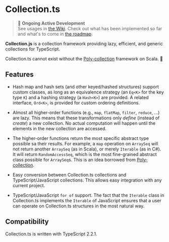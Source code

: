 # Collection.ts

> 🚧 __Ongoing Active Development__  
> See usages in [the Wiki](https://github.com/jyuhuan/collection-ts/wiki/Usage-Highlights). Check out what has been implemented so far and what's to come in [the roadmap](https://github.com/jyuhuan/collection-ts/wiki/Roadmap).

__Collection.js__ is a collection framework providing lazy, efficient, and generic collections for TypeScript. 



Collection.ts cannot exist without the [Poly-collection](https://github.com/ctongfei/poly-collection) framework on Scala. 🌹


## Features

- Hash map and hash sets (and other keyed/hashed structures) support custom classes, as long as an equivalence strategy (an `Eq<K>` for the key type `K`) and a hashing strategy (a `Hash<K>`) are provided. A related interface, `Ord<K>`, is provided for custom ordering definitions. 

- Almost all higher-order functions (e.g., `map`, `flatMap`, `filter`, `reduce`, ...) are lazy. This means that these transformations only _define_ (instead of _create_) a new collection. No actual computation will happen until the elements in the new collection are accessed.

- The higher-order functions return the most specific abstract type possible sa their results. For example, a `map` operation on `ArraySeq` will not return another `ArraySeq` (as in Scala), or merely `Iterable` (as in C#). It will return `RandomAccessSeq`, which is the most fine-grained abstract class possible for `ArraySeq`s. This is an idea borrowed from [Poly-collection](https://github.com/ctongfei/poly-collection). 

- Easy conversion between Collection.ts collections and TypeScript/JavaScript collections. This allows easy integration with any current project. 

- TypeScript/JavaScript `for of` support. The fact that the `Iterable` class in Collection.ts implements the `Iterable` of JavaScript ensures that a user can operate on Collection.ts structures in the most natural way. 

## Compatibility

Collection.ts is written with TypeScript 2.2.1.

